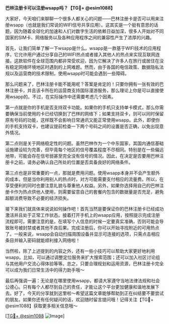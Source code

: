 **巴林注册卡可以注册wsapp吗？【TG💪+ @esim1088】**

大家好，今天咱们来聊聊一个很多人都关心的问题——巴林注册卡是否可以用来注册wsapp（也就是我们常说的WIFI信号共享应用）。这其实是一个挺有意思的话题，因为随着全球化的加速和人们对数字生活的依赖日益加深，很多人开始对不同国家的SIM卡、网络服务以及各种应用程序之间的兼容性产生了浓厚的兴趣。

首先，让我们简单了解一下wsapp是什么。wsapp是一款基于WIFI技术的应用程序，它允许用户通过分享自己的WIFI热点或者接入其他人的热点来实现互联网连接。这款软件在全球范围内都非常受欢迎，因为它解决了许多人在旅行或居住在没有稳定网络环境地区时遇到的上网难题。然而，由于各国的电信政策、数据隐私法规以及运营商的技术限制，使用wsapp时可能会遇到一些障碍。

那么问题来了，巴林注册卡能不能用呢？答案是肯定的！只要你拥有一张有效的巴林注册卡，并且该卡所在的运营商支持国际漫游服务，那么理论上你是可以直接使用wsapp的。不过，在实际操作中还需要考虑几个因素。

第一点就是你的手机是否支持双卡功能。如果你的手机只支持单卡模式，那么你需要确保当前使用的卡已经切换到了巴林的网络下；如果支持双卡，则可以同时保留原有号码的功能，这样既不会影响日常通讯又能正常使用wsapp。此外，即使你的手机支持双卡，也建议提前检查一下两个号码之间的设置是否正确，以免出现意外情况。

第二点则是关于网络稳定性的问题。虽然巴林作为一个中东国家，其国内通信基础设施建设较为完善，但毕竟每个地区的信号覆盖程度不尽相同。特别是在一些偏远地带，可能会存在信号弱甚至完全没有信号的情况。因此，在决定是否要用巴林注册卡之前，请务必确认自己所处的位置是否具备良好的网络条件。

第三点也是非常重要的一点，那就是费用问题。使用wsapp本身并不会产生额外的成本，但是当你利用别人的热点时，对方可能需要支付相应的流量费。所以，在享受便利的同时也要注意礼貌与尊重他人权益。另外，如果你选择用自己的巴林注册卡作为热点供他人使用，则需要留意自己的套餐内包含的数据量是否充足，避免超额消费导致不必要的经济损失。

接下来我们就具体来说说如何操作吧！首先当然是要保证你的巴林注册卡已经成功激活并且处于正常工作状态。接着打开手机上的wsapp应用，按照提示完成注册流程即可。需要注意的是，在填写个人信息的时候一定要真实准确，否则可能会导致账号被封禁或者其他不良后果。完成注册后，你可以开始寻找附近的可用热点了。一般来说，wsapp会自动扫描周围设备并显示可连接的选项，只需点击相应条目并输入密码就能顺利接入网络啦！

当然啦，除了上述提到的内容之外，还有一些小技巧可以帮助大家更好地利用wsapp。比如，可以通过调整定位服务来扩大搜索范围；还可以加入社区讨论组与其他用户交流心得体验等等。总之，只要合理规划和运用资源，巴林注册卡完全可以成为我们日常生活中的得力助手哦～

最后再强调一遍：无论是在哪里使用wsapp，都请大家遵守当地法律法规和社会公德心。只有每个人都尽到自己的责任，才能让这个平台更加健康和谐地发展下去。好了，今天的分享就到这里啦～希望这篇文章能够帮助到正在纠结要不要尝试的朋友。如果你还有任何疑问的话，欢迎随时留言提问哦！记得关注【TG💪+ @esim1088】获取更多相关信息哦～

[[TG💪+ @esim1088](https://t.me/s/esim1088) ![Image](https://i.postimg.cc/4NQfJmqS/Snipaste-2025-05-13-00-14-12.png)]